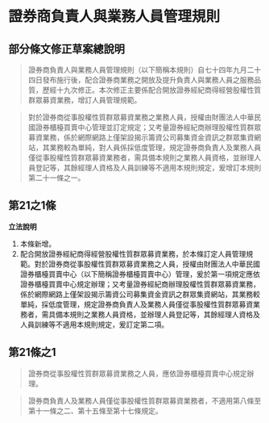 # 證券商負責人與業務人員管理規則

## 部分條文修正草案總說明

> 證券商負責人與業務人員管理規則（以下簡稱本規則）自七十四年九月二十四日發布施行後，配合證券商業務之開放及提升負責人與業務人員之服務品質，歷經十九次修正。本次修正主要係配合開放證券經紀商得經營股權性質群眾募資業務，增訂人員管理規範。

> 對於證券商從事股權性質群眾募資業務之業務人員，授權由財團法人中華民國證券櫃檯買賣中心管理並訂定規定；又考量證券經紀商辦理股權性質群眾募資業務，係於網際網路上僅架設揭示籌資公司募集資金資訊之群眾集資網站，其業務較為單純，對人員係採低度管理，規定證券商負責人及業務人員僅從事股權性質群眾募資業務者，需具備本規則之業務人員資格，並辦理人員登記等，其餘經理人資格及人員訓練等不適用本規則規定，爰增訂本規則第二十一條之一。

## 第21之1條


**立法說明**

1. 本條新增。
2. 配合開放證券經紀商得經營股權性質群眾募資業務，於本條訂定人員管理規範。對於證券商從事股權性質群眾募資業務之人員，授權由財團法人中華民國證券櫃檯買賣中心（以下簡稱證券櫃檯買賣中心）管理，爰於第一項規定應依證券櫃檯買賣中心規定辦理；又考量證券經紀商辦理股權性質群眾募資業務，係於網際網路上僅架設揭示籌資公司募集資金資訊之群眾集資網站，其業務較單純，採低度管理，規定證券商負責人及業務人員僅從事股權性質群眾募資業務者，需具備本規則之業務人員資格，並辦理人員登記等，其餘經理人資格及人員訓練等不適用本規則規定，爰訂定第二項。

## 第21條之1

> 證券商從事股權性質群眾募資業務之人員，應依證券櫃檯買賣中心規定辦理。

> 證券商負責人及業務人員僅從事股權性質群眾募資業務者，不適用第八條至第十一條之二、第十五條至第十七條規定。


